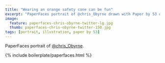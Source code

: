 ```yaml
---
title: "Wearing an orange safety cone can be fun"
excerpt: "PaperFaces portrait of @chris_Obyrne drawn with Paper by 53 on an iPad."
image: 
  feature: paperfaces-chris-obyrne-twitter-lg.jpg
  thumb: paperfaces-chris-obyrne-twitter-150.jpg
tags: [portrait, illustration, paper by 53]
---
```


PaperFaces portrait of [@chris_Obyrne](http://twitter.com/chris_Obyrne).

{% include boilerplate/paperfaces.html %}